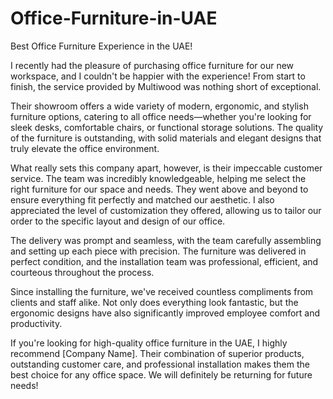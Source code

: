 # Office-Furniture-in-UAE
Best Office Furniture Experience in the UAE!

I recently had the pleasure of purchasing office furniture for our new workspace, and I couldn't be happier with the experience! From start to finish, the service provided by Multiwood was nothing short of exceptional.

Their showroom offers a wide variety of modern, ergonomic, and stylish furniture options, catering to all office needs—whether you're looking for sleek desks, comfortable chairs, or functional storage solutions. The quality of the furniture is outstanding, with solid materials and elegant designs that truly elevate the office environment.

What really sets this company apart, however, is their impeccable customer service. The team was incredibly knowledgeable, helping me select the right furniture for our space and needs. They went above and beyond to ensure everything fit perfectly and matched our aesthetic. I also appreciated the level of customization they offered, allowing us to tailor our order to the specific layout and design of our office.

The delivery was prompt and seamless, with the team carefully assembling and setting up each piece with precision. The furniture was delivered in perfect condition, and the installation team was professional, efficient, and courteous throughout the process.

Since installing the furniture, we've received countless compliments from clients and staff alike. Not only does everything look fantastic, but the ergonomic designs have also significantly improved employee comfort and productivity.

If you're looking for high-quality office furniture in the UAE, I highly recommend [Company Name]. Their combination of superior products, outstanding customer care, and professional installation makes them the best choice for any office space. We will definitely be returning for future needs!
